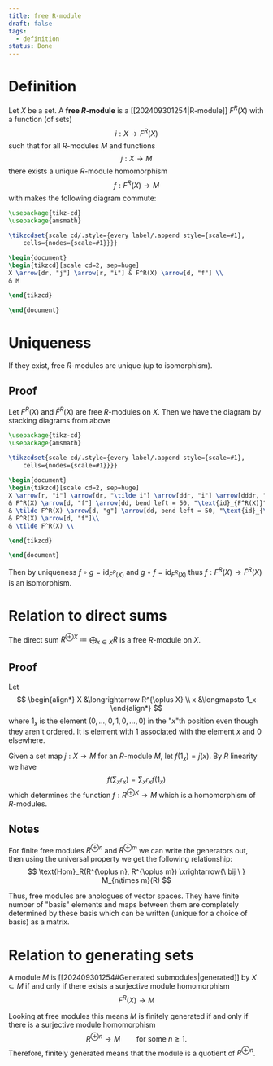 ```yaml
---
title: free R-module
draft: false
tags:
  - definition
status: Done
---
```

# Definition
Let $X$ be a set. 
A **free $R$-module** is a [[202409301254|R-module]] $F^R(X)$ with a function (of sets) 
$$
i:X \longrightarrow F^R(X)
$$
such that for all $R$-modules $M$ and functions 
$$
j:X \to M
$$
there exists a unique $R$-module homomorphism 
$$
f:F^R(X) \to M
$$
with makes the following diagram commute:
```tikz
\usepackage{tikz-cd}
\usepackage{amsmath}

\tikzcdset{scale cd/.style={every label/.append style={scale=#1},
    cells={nodes={scale=#1}}}}
	
\begin{document}
\begin{tikzcd}[scale cd=2, sep=huge]
X \arrow[dr, "j"] \arrow[r, "i"] & F^R(X) \arrow[d, "f"] \\
& M

\end{tikzcd}

\end{document}
```

# Uniqueness
If they exist, free $R$-modules are unique (up to isomorphism). 

## Proof
Let $F^R(X)$ and $\tilde F^R(X)$ are free $R$-modules on $X$. 
Then we have the diagram by stacking diagrams from above
```tikz
\usepackage{tikz-cd}
\usepackage{amsmath}

\tikzcdset{scale cd/.style={every label/.append style={scale=#1},
    cells={nodes={scale=#1}}}}
	
\begin{document}
\begin{tikzcd}[scale cd=2, sep=huge]
X \arrow[r, "i"] \arrow[dr, "\tilde i"] \arrow[ddr, "i"] \arrow[dddr, "\tilde i",swap] 
& F^R(X) \arrow[d, "f"] \arrow[dd, bend left = 50, "\text{id}_{F^R(X)}"]\\
& \tilde F^R(X) \arrow[d, "g"] \arrow[dd, bend left = 50, "\text{id}_{\tilde F^R(X)}"]\\
& F^R(X) \arrow[d, "f"]\\
& \tilde F^R(X) \\

\end{tikzcd}

\end{document}
```
Then by uniqueness $f \circ g = \text{id}_{\tilde F^R(X)}$ and $g \circ f = \text{id}_{F^R(X)}$ thus $f:F^R(X) \to \tilde F^R(X)$ is an isomorphism. 

# Relation to direct sums
The direct sum $R^{\oplus X} \coloneqq \bigoplus_{x \in X} R$  is a free $R$-module on $X$. 

## Proof
Let 
$$
\begin{align*}
X &\longrightarrow R^{\oplus X} \\
x &\longmapsto 1_x
\end{align*}
$$
where $1_x$ is the element $(0, \dots, 0, 1, 0, \dots, 0)$ in the "$x$"th position even though they aren't ordered.
It is element with $1$ associated with the element $x$ and $0$ elsewhere. 

Given a set map $j:X \to M$ for an $R$-module $M$, let $f(1_x) = j(x)$. 
By $R$ linearity we have 
$$ 
f(\sum_x r_x) = \sum_x r_xf(1_x)
$$
which determines the function $f:R^{\oplus X} \to M$ which is a homomorphism of $R$-modules. 

## Notes
For finite free modules $R^{\oplus n}$ and $R^{\oplus m}$ we can write the generators out, then using the universal property we get the following relationship:
$$
\text{Hom}_R(R^{\oplus n}, R^{\oplus m}) \xrightarrow{\ bij \ } M_{n\times m}(R)
$$

Thus, free modules are anologues of vector spaces.
They have finite number of "basis" elements and maps between them are completely determined by these basis which can be written (unique for a choice of basis) as a matrix. 

# Relation to generating sets
A module $M$ is [[202409301254#Generated submodules|generated]] by $X \subset M$ if and only if there exists a surjective module homomorphism
$$
F^R(X) \longrightarrow M
$$

Looking at free modules this means $M$ is finitely generated if and only if there is a surjective module homomorphism 
$$
R^{\oplus n} \longrightarrow M \qquad \text{for some } n \geq 1.
$$
Therefore, finitely generated means that the module is a quotient of $R^{\oplus n}$. 